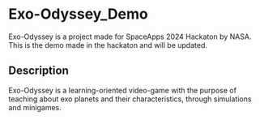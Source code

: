 # Exo-Odyssey_Demo

Exo-Odyssey is a project made for SpaceApps 2024 Hackaton by NASA. This is the demo made in the hackaton and will be updated.

## Description

Exo-Odyssey is a learning-oriented video-game with the purpose of teaching about exo planets and their characteristics, 
through simulations and minigames.
